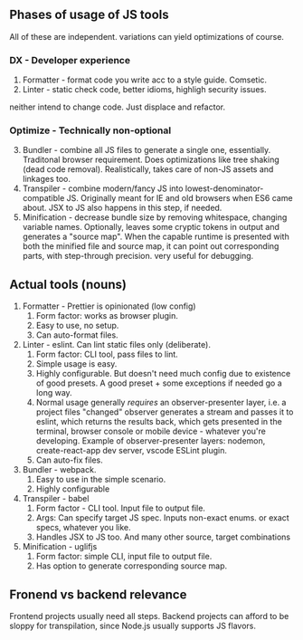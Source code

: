 ## Phases of usage of JS tools

All of these are independent. variations can yield optimizations of course.

### DX - Developer experience

1. Formatter - format code you write acc to a style guide. Comsetic.
2. Linter - static check code, better idioms, highligh security issues.

neither intend to change code. Just displace and refactor.

### Optimize - Technically non-optional

3. Bundler - combine all JS files to generate a single one, essentially. Traditonal browser requirement. Does optimizations like tree shaking (dead code removal). Realistically, takes care of non-JS assets and linkages too.
4. Transpiler - combine modern/fancy JS into lowest-denominator-compatible JS. Originally meant for IE and old browsers when ES6 came about. JSX to JS also happens in this step, if needed.
5. Minification - decrease bundle size by removing whitespace, changing variable names. Optionally, leaves some cryptic tokens in output and generates a "source map". When the capable runtime is presented with both the minified file and source map, it can point out corresponding parts, with step-through precision. very useful for debugging.

## Actual tools (nouns)

1. Formatter - Prettier is opinionated (low config)
   1. Form factor: works as browser plugin.
   2. Easy to use, no setup.
   3. Can auto-format files.
2. Linter - eslint. Can lint static files only (deliberate).
   1. Form factor: CLI tool, pass files to lint.
   2. Simple usage is easy.
   3. Highly configurable. But doesn't need much config due to existence of good presets. A good preset + some exceptions if needed go a long way.
   4. Normal usage generally _requires_ an observer-presenter layer, i.e. a project files "changed" observer generates a stream and passes it to eslint, which returns the results back, which gets presented in the terminal, browser console or mobile device - whatever you're developing. Example of observer-presenter layers: nodemon, create-react-app dev server, vscode ESLint plugin.
   5. Can auto-fix files.
3. Bundler - webpack.
   1. Easy to use in the simple scenario.
   2. Highly configurable
4. Transpiler - babel
   1. Form factor - CLI tool. Input file to output file.
   2. Args: Can specify target JS spec. Inputs non-exact enums. or exact specs, whatever you like.
   3. Handles JSX to JS too. And many other source, target combinations
5. Minification - uglifjs
   1. Form factor: simple CLI, input file to output file.
   2. Has option to generate corresponding source map.

## Fronend vs backend relevance

Frontend projects usually need all steps.
Backend projects can afford to be sloppy for transpilation, since Node.js usually supports JS flavors.

